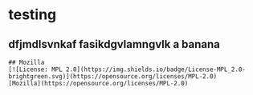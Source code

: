 # testing
  ## dfjmdlsvnkaf fasikdgvlamngvlk a banana
  
    ## Mozilla
    [![License: MPL 2.0](https://img.shields.io/badge/License-MPL_2.0-brightgreen.svg)](https://opensource.org/licenses/MPL-2.0)
    [Mozilla](https://opensource.org/licenses/MPL-2.0)
    
